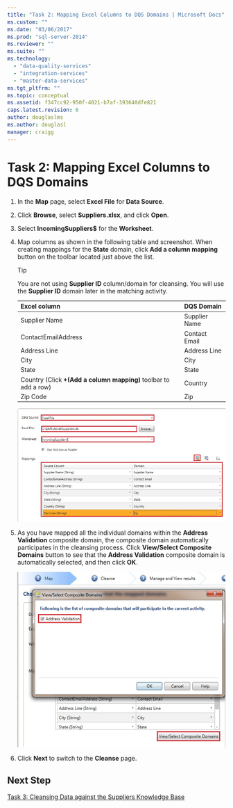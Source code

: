 ```yaml
---
title: "Task 2: Mapping Excel Columns to DQS Domains | Microsoft Docs"
ms.custom: ""
ms.date: "03/06/2017"
ms.prod: "sql-server-2014"
ms.reviewer: ""
ms.suite: ""
ms.technology: 
  - "data-quality-services"
  - "integration-services"
  - "master-data-services"
ms.tgt_pltfrm: ""
ms.topic: conceptual
ms.assetid: f347cc92-950f-4021-b7af-393640dfe821
caps.latest.revision: 6
author: douglaslms
ms.author: douglasl
manager: craigg
---
```

# Task 2: Mapping Excel Columns to DQS Domains
    
1.  In the **Map** page, select **Excel File** for **Data Source**.  
  
2.  Click **Browse**, select **Suppliers.xlsx**, and click **Open**.  
  
3.  Select **IncomingSuppliers$** for the **Worksheet**.  
  
4.  Map columns as shown in the following table and screenshot. When creating mappings for the **State** domain, click **Add a column mapping** button on the toolbar located just above the list.  
  
    > [!TIP]  
    >  You are not using **Supplier ID** column/domain for cleansing. You will use the **Supplier ID** domain later in the matching activity.  
  
    |Excel column|DQS Domain|  
    |------------------|----------------|  
    |Supplier Name|Supplier Name|  
    |ContactEmailAddress|Contact Email|  
    |Address Line|Address Line|  
    |City|City|  
    |State|State|  
    |Country (Click **+(Add a column mapping)** toolbar to add a row)|Country|  
    |Zip Code|Zip|  
  
     ![Mappings of Excel Columns to Domains](../../2014/tutorials/media/et-mappingexcelcolumnstodqsdomains-01.jpg "Mappings of Excel Columns to Domains")  
  
5.  As you have mapped all the individual domains within the **Address Validation** composite domain, the composite domain automatically participates in the cleansing process. Click **View/Select Composite Domains** button to see that the **Address Validation** composite domain is automatically selected, and then click **OK**.  
  
     ![View/Select Composite Domains Dialog Box](../../2014/tutorials/media/et-mappingexcelcolumnstodqsdomains-02.jpg "View/Select Composite Domains Dialog Box")  
  
6.  Click **Next** to switch to the **Cleanse** page.  
  
## Next Step  
 [Task 3: Cleansing Data against the Suppliers Knowledge Base](../../2014/tutorials/task-3-cleansing-data-against-the-suppliers-knowledge-base.md)  
  
  
